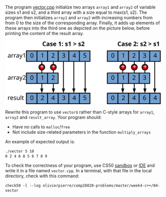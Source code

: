 The program [vector.cpp](vector.cpp) initialize two arrays `array1` and
`array2` of variable sizes s1 and s2, and a third array with a size equal to
max(s1, s2). The program then initializes `array1` and `array2` with increasing
numbers from from 0 to the size of the corresponding array. Finally, it adds up
elements of these arrays into the third one as depicted on the picture below,
before printing the content of the result array.

![](picture.svg)

Rewrite this program to use `vector`s rather than C-style arrays for `array1`,
`array2` and `result_array`. Your program should:

- Have no calls to `malloc`/`free`
- Not include size-related parameters in the function `multiply_arrays`


An example of expected output is:
```shell
./vector 5 10     
0 2 4 6 8 5 6 7 8 9
```

To check the correctness of your program, use CS50 [sandbox](sandbox.cs50.io)
or [IDE](ide.cs50.io) and write it in a file named `vector.cpp`. In a
terminal, with that file in the local directory, check with this command:
```shell
check50 -l --log olivierpierre/comp26020-problems/master/week4-c++/04-vector
```
